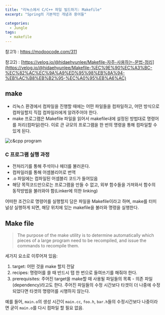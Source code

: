 ```yaml
---
title: "리눅스에서 C/C++ 파일 빌드하기: Makefile"
excerpt: "Spring의 기본적인 개념과 용어들"

categories:
  - Jungle
tags:
  - makefile
---
```

참고1) : https://modoocode.com/311

참고2) : [https://velog.io/@hidaehyunlee/Makefile-자주-사용하는-문법-정리](https://velog.io/@hidaehyunlee/Makefile-%EC%9E%90%EC%A3%BC-%EC%82%AC%EC%9A%A9%ED%95%98%EB%8A%94-%EB%AC%B8%EB%B2%95-%EC%A0%95%EB%A6%AC)

## make

- 리눅스 환경에서 컴파일을 진행할 때에는 어떤 파일들을 컴파일하고, 어떤 방식으로 컴파일할지 직접 컴파일러에게 알려주어야 한다.
- make 프로그램은 Makefile 파일을 읽어서 makefile내에 설정된 방법대로 명령어를 처리(컴파일)한다. 이로 큰 규모의 프로그램을 한 번의 명령을 통해 컴파일할 수 있게 된다.

![c&cpp program](https://1drv.ms/i/c/c4f97b3b64ae3e7a/IQTc_7OC4JNkTa_zTeFNm27XASI4lDg2w6o5smNa6XMXzAI?width=1024)

### C 프로그램 실행 과정

- 전처리기를 통해 주석이나 헤더를 불러온다.
- 컴파일러를 통해 어셈블리어로 번역
- .o 파일에는 컴파일된 어셈블리 코드가 들어있음
- 해당 목적코드만으로는 프로그램을 만들 수 없고, 외부 함수들을 가져와서 함수의 동작방법을 불러와야 함(Linker에 의한 linking)

어떠한 조건으로 명령어를 실행할지 담은 파일을 Makefile이라고 하며, make를 터미널상 실행하게 되면, 해당 위치에 있는 makefile을 불러와 명령을 실행한다.

## Make file

> The purpose of the make utility is to determine automatically which pieces of a large program need to be recompiled, and issue the commands to recompile them.

세가지 요소로 이루어져 있음:

1. target: 어떤 것을 make 할지 전달
2. recipes: 명령어를 쓸 때 반드시 탭 한 번으로 들여쓰기를 해줘야 한다.
3. prerequisites: 주어진 target을 make할 때 사용될 파일들의 목록 - 의존 파일(dependency)라고도 한다. 주어진 파일들의 수정 시간보다 타겟이 더 나중에 수정되었다면 타겟의 명령어를 시행하지 않는다. 

예를 들어, `main.o`의 생성 시간이 `main.cc`, `foo.h`, `bar.h`들의 수정시간보다 나중이라면 굳이 `main.o`를 다시 컴파일 할 필요 없음.